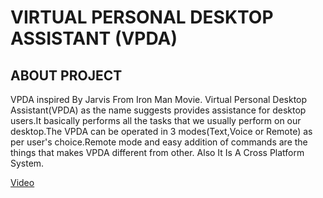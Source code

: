 # VIRTUAL PERSONAL DESKTOP ASSISTANT (VPDA)

## ABOUT PROJECT
VPDA inspired By Jarvis From Iron Man Movie. Virtual Personal Desktop Assistant(VPDA) as the name suggests provides assistance for desktop users.It basically performs all the tasks that we usually perform on our desktop.The VPDA can be operated in 3 modes(Text,Voice or Remote) as per user's choice.Remote mode and easy addition of commands are the things that makes VPDA different from other. Also It Is A Cross Platform System.


[Video](https://drive.google.com/open?id=1o1czD1qWQ3_roBtUWhsYhIXdqIGL94f6) 
  
